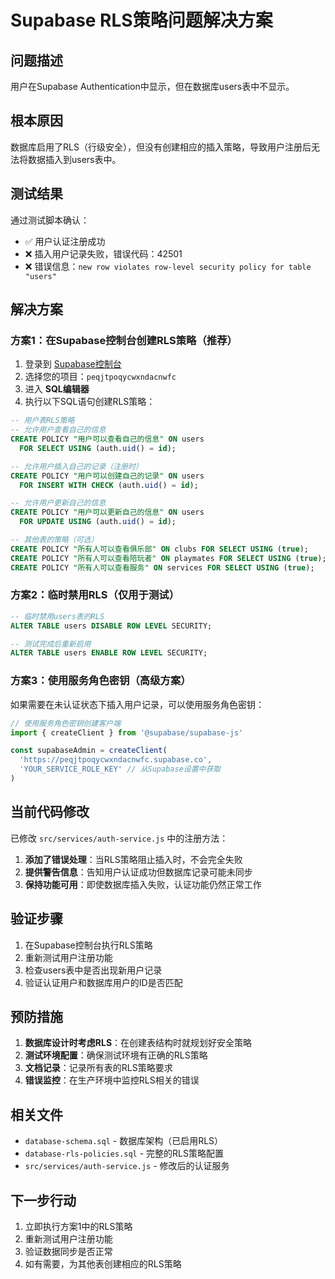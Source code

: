 # Supabase RLS策略问题解决方案

## 问题描述
用户在Supabase Authentication中显示，但在数据库users表中不显示。

## 根本原因
数据库启用了RLS（行级安全），但没有创建相应的插入策略，导致用户注册后无法将数据插入到users表中。

## 测试结果
通过测试脚本确认：
- ✅ 用户认证注册成功
- ❌ 插入用户记录失败，错误代码：42501
- ❌ 错误信息：`new row violates row-level security policy for table "users"`

## 解决方案

### 方案1：在Supabase控制台创建RLS策略（推荐）

1. 登录到 [Supabase控制台](https://supabase.com/dashboard)
2. 选择您的项目：`peqjtpoqycwxndacnwfc`
3. 进入 **SQL编辑器**
4. 执行以下SQL语句创建RLS策略：

```sql
-- 用户表RLS策略
-- 允许用户查看自己的信息
CREATE POLICY "用户可以查看自己的信息" ON users
  FOR SELECT USING (auth.uid() = id);

-- 允许用户插入自己的记录（注册时）
CREATE POLICY "用户可以创建自己的记录" ON users
  FOR INSERT WITH CHECK (auth.uid() = id);

-- 允许用户更新自己的信息
CREATE POLICY "用户可以更新自己的信息" ON users
  FOR UPDATE USING (auth.uid() = id);

-- 其他表的策略（可选）
CREATE POLICY "所有人可以查看俱乐部" ON clubs FOR SELECT USING (true);
CREATE POLICY "所有人可以查看陪玩者" ON playmates FOR SELECT USING (true);
CREATE POLICY "所有人可以查看服务" ON services FOR SELECT USING (true);
```

### 方案2：临时禁用RLS（仅用于测试）

```sql
-- 临时禁用users表的RLS
ALTER TABLE users DISABLE ROW LEVEL SECURITY;

-- 测试完成后重新启用
ALTER TABLE users ENABLE ROW LEVEL SECURITY;
```

### 方案3：使用服务角色密钥（高级方案）

如果需要在未认证状态下插入用户记录，可以使用服务角色密钥：

```javascript
// 使用服务角色密钥创建客户端
import { createClient } from '@supabase/supabase-js'

const supabaseAdmin = createClient(
  'https://peqjtpoqycwxndacnwfc.supabase.co',
  'YOUR_SERVICE_ROLE_KEY' // 从Supabase设置中获取
)
```

## 当前代码修改

已修改 `src/services/auth-service.js` 中的注册方法：

1. **添加了错误处理**：当RLS策略阻止插入时，不会完全失败
2. **提供警告信息**：告知用户认证成功但数据库记录可能未同步
3. **保持功能可用**：即使数据库插入失败，认证功能仍然正常工作

## 验证步骤

1. 在Supabase控制台执行RLS策略
2. 重新测试用户注册功能
3. 检查users表中是否出现新用户记录
4. 验证认证用户和数据库用户的ID是否匹配

## 预防措施

1. **数据库设计时考虑RLS**：在创建表结构时就规划好安全策略
2. **测试环境配置**：确保测试环境有正确的RLS策略
3. **文档记录**：记录所有表的RLS策略要求
4. **错误监控**：在生产环境中监控RLS相关的错误

## 相关文件

- `database-schema.sql` - 数据库架构（已启用RLS）
- `database-rls-policies.sql` - 完整的RLS策略配置
- `src/services/auth-service.js` - 修改后的认证服务

## 下一步行动

1. 立即执行方案1中的RLS策略
2. 重新测试用户注册功能
3. 验证数据同步是否正常
4. 如有需要，为其他表创建相应的RLS策略